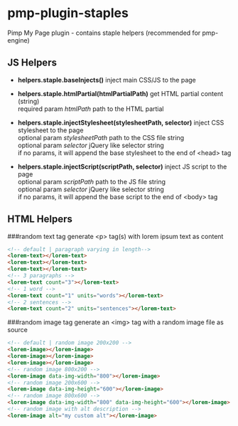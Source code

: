 # pmp-plugin-staples
Pimp My Page plugin - contains staple helpers (recommended for pmp-engine)

## JS Helpers

- **helpers.staple.baseInjects()** inject main CSS/JS to the page  

- **helpers.staple.htmlPartial(htmlPartialPath)** get HTML partial content (string)  
 required param *htmlPath* path to the HTML partial  

- **helpers.staple.injectStylesheet(stylesheetPath, selector)** inject CSS stylesheet to the page  
 optional param *stylesheetPath* path to the CSS file string  
 optional param *selector* jQuery like selector string  
 if no params, it will append the base stylesheet to the end of &lt;head&gt; tag

- **helpers.staple.injectScript(scriptPath, selector)** inject JS script to the page  
 optional param *scriptPath* path to the JS file string  
 optional param *selector* jQuery like selector string  
 if no params, it will append the base script to the end of &lt;body&gt; tag

## HTML Helpers

###random text tag
generate &lt;p&gt; tag(s) with lorem ipsum text as content
```html
<!-- default | paragraph varying in length-->
<lorem-text></lorem-text>
<lorem-text></lorem-text>
<lorem-text></lorem-text>
<!-- 3 paragraphs -->
<lorem-text count="3"></lorem-text>
<!-- 1 word -->
<lorem-text count="1" units="words"></lorem-text>
<!-- 2 sentences -->
<lorem-text count="2" units="sentences"></lorem-text>
```
###random image tag
generate an &lt;img&gt; tag with a random image file as source
```html
<!-- default | random image 200x200 -->
<lorem-image></lorem-image>
<lorem-image></lorem-image>
<lorem-image></lorem-image>
<!-- random image 800x200 -->
<lorem-image data-img-width="800"></lorem-image>
<!-- random image 200x600 -->
<lorem-image data-img-height="600"></lorem-image>
<!-- random image 800x600 -->
<lorem-image data-img-width="800" data-img-height="600"></lorem-image>
<!-- random image with alt description -->
<lorem-image alt="my custom alt"></lorem-image>
```
